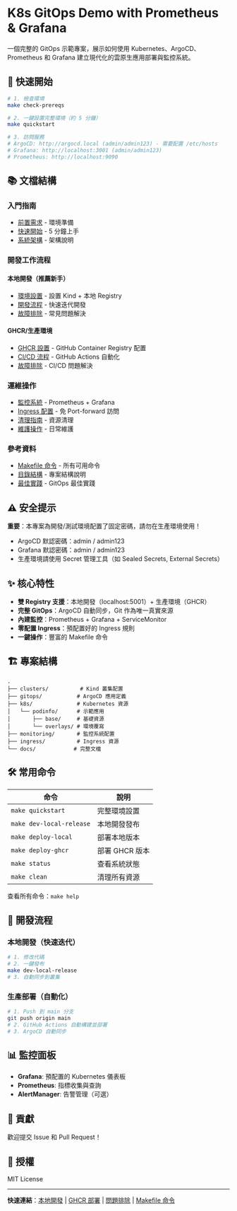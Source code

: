 # K8s GitOps Demo with Prometheus & Grafana

一個完整的 GitOps 示範專案，展示如何使用 Kubernetes、ArgoCD、Prometheus 和 Grafana 建立現代化的雲原生應用部署與監控系統。

## 🚀 快速開始

```bash
# 1. 檢查環境
make check-prereqs

# 2. 一鍵設置完整環境（約 5 分鐘）
make quickstart

# 3. 訪問服務
# ArgoCD: http://argocd.local (admin/admin123) - 需要配置 /etc/hosts
# Grafana: http://localhost:3001 (admin/admin123)
# Prometheus: http://localhost:9090
```

## 📚 文檔結構

### 入門指南
- [前置需求](docs/getting-started/prerequisites.md) - 環境準備
- [快速開始](docs/getting-started/quickstart.md) - 5 分鐘上手
- [系統架構](docs/getting-started/architecture.md) - 架構說明

### 開發工作流程

#### 本地開發（推薦新手）
- [環境設置](docs/workflows/local/setup.md) - 設置 Kind + 本地 Registry
- [開發流程](docs/workflows/local/development.md) - 快速迭代開發
- [故障排除](docs/workflows/local/troubleshooting.md) - 常見問題解決

#### GHCR/生產環境
- [GHCR 設置](docs/workflows/ghcr/setup.md) - GitHub Container Registry 配置
- [CI/CD 流程](docs/workflows/ghcr/ci-cd.md) - GitHub Actions 自動化
- [故障排除](docs/workflows/ghcr/troubleshooting.md) - CI/CD 問題解決

### 運維操作
- [監控系統](docs/operations/monitoring.md) - Prometheus + Grafana
- [Ingress 配置](docs/operations/ingress.md) - 免 Port-forward 訪問
- [清理指南](docs/operations/cleanup.md) - 資源清理
- [維護操作](docs/operations/maintenance.md) - 日常維護

### 參考資料
- [Makefile 命令](docs/reference/makefile-commands.md) - 所有可用命令
- [目錄結構](docs/reference/directory-structure.md) - 專案結構說明
- [最佳實踐](docs/reference/best-practices.md) - GitOps 最佳實踐

## ⚠️ 安全提示

**重要**：本專案為開發/測試環境配置了固定密碼，請勿在生產環境使用！
- ArgoCD 默認密碼：admin / admin123
- Grafana 默認密碼：admin / admin123
- 生產環境請使用 Secret 管理工具（如 Sealed Secrets, External Secrets）

## ✨ 核心特性

- **雙 Registry 支援**：本地開發（localhost:5001）+ 生產環境（GHCR）
- **完整 GitOps**：ArgoCD 自動同步，Git 作為唯一真實來源
- **內建監控**：Prometheus + Grafana + ServiceMonitor
- **零配置 Ingress**：預配置好的 Ingress 規則
- **一鍵操作**：豐富的 Makefile 命令

## 🏗️ 專案結構

```
.
├── clusters/          # Kind 叢集配置
├── gitops/           # ArgoCD 應用定義
├── k8s/              # Kubernetes 資源
│   └── podinfo/      # 示範應用
│       ├── base/     # 基礎資源
│       └── overlays/ # 環境覆寫
├── monitoring/       # 監控系統配置
├── ingress/          # Ingress 資源
└── docs/            # 完整文檔
```

## 🛠️ 常用命令

| 命令 | 說明 |
|------|------|
| `make quickstart` | 完整環境設置 |
| `make dev-local-release` | 本地開發發布 |
| `make deploy-local` | 部署本地版本 |
| `make deploy-ghcr` | 部署 GHCR 版本 |
| `make status` | 查看系統狀態 |
| `make clean` | 清理所有資源 |

查看所有命令：`make help`

## 🔧 開發流程

### 本地開發（快速迭代）
```bash
# 1. 修改代碼
# 2. 一鍵發布
make dev-local-release
# 3. 自動同步到叢集
```

### 生產部署（自動化）
```bash
# 1. Push 到 main 分支
git push origin main
# 2. GitHub Actions 自動構建並部署
# 3. ArgoCD 自動同步
```

## 📊 監控面板

- **Grafana**: 預配置的 Kubernetes 儀表板
- **Prometheus**: 指標收集與查詢
- **AlertManager**: 告警管理（可選）

## 🤝 貢獻

歡迎提交 Issue 和 Pull Request！

## 📄 授權

MIT License

---

**快速連結**：[本地開發](docs/workflows/local/setup.md) | [GHCR 部署](docs/workflows/ghcr/setup.md) | [問題排除](docs/workflows/local/troubleshooting.md) | [Makefile 命令](docs/reference/makefile-commands.md)